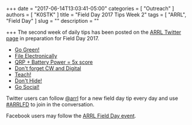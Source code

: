 +++
date = "2017-06-14T13:03:41-05:00"
categories = [ "Outreach" ]
authors = [ "K0STK" ]
title = "Field Day 2017 Tips Week 2"
tags = [ "ARRL", "Field Day" ]
slug = ""
description = ""

+++
The second week of daily tips has been posted on the 
[ARRL Twitter page](https://twitter.com/arrl) in
preparation for Field Day 2017.
<!--more-->

* [Go Green!](https://twitter.com/arrl/status/874959853793443841)
* [File Electronically](https://twitter.com/arrl/status/874597405114736641)
* [QRP + Battery Power = 5x score](https://twitter.com/arrl/status/874235066670620672)
* [Don't forget CW and Digital](https://twitter.com/arrl/status/873872581799153665)
* [Teach!](https://twitter.com/arrl/status/873510221444001792)
* [Don't Hide!](https://twitter.com/arrl/status/873188015987990528)
* [Go Social!](https://twitter.com/arrl/status/872867706139275264)

Twitter users can follow [@arrl](https://twitter.com/arrl) for a new field day tip every day and use [#ARRLFD](https://twitter.com/hashtag/ARRLFD) to join in the conversation.

Facebook users may follow the [ARRL Field Day event](https://www.facebook.com/events/1753742661610196/?acontext=%7B%22source%22%3A5%2C%22page_id_source%22%3A20069212407%2C%22action_history%22%3A%5B%7B%22surface%22%3A%22page%22%2C%22mechanism%22%3A%22main_list%22%2C%22extra_data%22%3A%22%7B%5C%22page_id%5C%22%3A20069212407%2C%5C%22tour_id%5C%22%3Anull%7D%22%7D%5D%2C%22has_source%22%3Atrue%7D).
